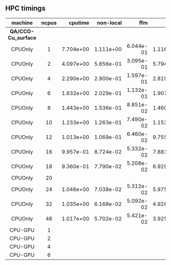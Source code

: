 
## HPC timings
| machine     | ncpus  |   cputime | non-local |       ffm |       fmf |       fft | diagonalize |  mmm_mult |
| :----:      | :----: |       ---:|        --:|        --:|        --:|      ---: |          --:|        --:|
| **QA/CCO-Cu_surface**
| CPUOnly     | 1      | 7.704e+00 | 1.111e+00 | 6.044e-01 | 1.116e+00 | 1.872e+00 | 2.167e-02 | 8.414e-03 |
| CPUOnly     | 2      | 4.097e+00 | 5.656e-01 | 3.095e-01 | 5.794e-01 | 1.053e+00 | 1.021e-02 | 8.398e-03 |
| CPUOnly     | 4      | 2.290e+00 | 2.900e-01 | 1.597e-01 | 2.819e-01 | 5.336e-01 | 9.938e-03 | 8.344e-03 |
| CPUOnly     | 6      | 1.632e+00 | 2.029e-01 | 1.132e-01 | 1.907e-01 | 3.666e-01 | 2.049e-02 | 8.379e-03 |
| CPUOnly     | 8      | 1.443e+00 | 1.536e-01 | 8.851e-02 | 1.460e-01 | 2.980e-01 | 9.827e-03 | 8.437e-03 |
| CPUOnly     | 10     | 1.233e+00 | 1.263e-01 | 7.490e-02 | 1.153e-01 | 2.572e-01 | 1.002e-02 | 8.486e-03 |
| CPUOnly     | 12     | 1.013e+00 | 1.069e-01 | 6.460e-02 | 9.755e-02 | 2.177e-01 | 9.765e-03 | 8.581e-03 |
| CPUOnly     | 16     | 9.957e-01 | 8.724e-02 | 5.332e-02 | 7.881e-02 | 1.789e-01 | 9.724e-03 | 8.860e-03 |
| CPUOnly     | 18     | 9.360e-01 | 7.790e-02 | 5.208e-02 | 6.929e-02 | 1.674e-01 | 1.174e-02 | 9.260e-03 |
| CPUOnly     | 20     |  |  |  |  |  |  |  |
| CPUOnly     | 24     | 1.046e+00 | 7.038e-02 | 5.312e-02 | 5.975e-02 | 1.432e-01 | 1.416e-02 | 1.021e-02 |
| CPUOnly     | 32     | 1.035e+00 | 6.168e-02 | 5.092e-02 | 4.928e-02 | 1.356e-01 | 1.380e-02 | 1.139e-02 |
| CPUOnly     | 48     | 1.017e+00 | 5.702e-02 | 5.421e-02 | 3.925e-02 | 1.278e-01 | 1.487e-02 | 1.392e-02 |
| CPU-GPU     | 1     |  |  |  |  |  |  | |
| CPU-GPU     | 2     |  |  |  |  |  |  | |
| CPU-GPU     | 4     |  |  |  |  |  |  | |
| CPU-GPU     | 6     |  |  |  |  |  |  | |
